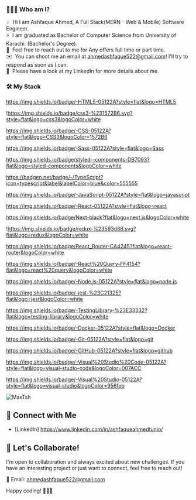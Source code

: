 ### 👨🏻‍💻 Who am I?

💡  Hi I am Ashfaque Ahmed, A Full Stack(MERN - Web & Mobile) Software Engineer.\
⚡  I am graduated as Bachelor of Computer Science from University of Karachi. (Bachelor's Degree).\
💬  Feel free to reach out to me for Any offers full time or part time.\
✉️  You can shoot me an email at ahmedashfaque522@gmail.com! I'll try to respond as soon as I can.\
📄  Please have a look at my LinkedIn for more details about me.

### 🛠 My Stack
https://img.shields.io/badge/-HTML5-05122A?style=flat&logo=HTML5

!https://img.shields.io/badge/css3-%231572B6.svg?style=flat&logo=css3&logoColor=white

https://img.shields.io/badge/-CSS-05122A?style=flat&logo=CSS3&logoColor=1572B6

https://img.shields.io/badge/-Sass-05122A?style=flat&logo=Sass

https://img.shields.io/badge/styled--components-DB7093?flat&logo=styled-components&logoColor=white

https://badgen.net/badge/-/TypeScript?icon=typescript&label&labelColor=blue&color=555555

https://img.shields.io/badge/-JavaScript-05122A?style=flat&logo=javascript

https://img.shields.io/badge/-React-05122A?style=flat&logo=react

https://img.shields.io/badge/Next-black?flat&logo=next.js&logoColor=white

!https://img.shields.io/badge/redux-%23593d88.svg?flat&logo=redux&logoColor=white

https://img.shields.io/badge/React_Router-CA4245?flat&logo=react-router&logoColor=white

https://img.shields.io/badge/-React%20Query-FF4154?flat&logo=react%20query&logoColor=white

https://img.shields.io/badge/-Node.js-05122A?style=flat&logo=node.js

https://img.shields.io/badge/-jest-%23C21325?flat&logo=jest&logoColor=white

https://img.shields.io/badge/-TestingLibrary-%23E33332?flat&logo=testing-library&logoColor=white

https://img.shields.io/badge/-Docker-05122A?style=flat&logo=Docker

https://img.shields.io/badge/-Git-05122A?style=flat&logo=git

https://img.shields.io/badge/-GitHub-05122A?style=flat&logo=github

https://img.shields.io/badge/-Visual%20Studio%20Code-05122A?style=flat&logo=visual-studio-code&logoColor=007ACC

https://img.shields.io/badge/-Visual%20Studio-05122A?style=flat&logo=visual-studio&logoColor=956feb

<img alt="MaxTsh" src="./Cover2024.png" align="center"/>

## 🔗 Connect with Me
- [LinkedIn] https://www.linkedin.com/in/ashfaqueahmedtunio/

## 🎉 Let's Collaborate!

I'm open to collaboration and always excited about new challenges. If you have an interesting project or just want to connect, feel free to reach out!

📧 Email: ahmedashfaque522@gmail.com

Happy coding! 👩‍💻🚀
